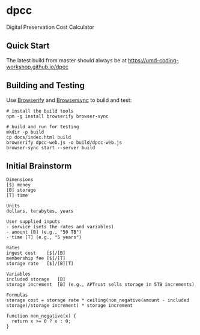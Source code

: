 # dpcc

Digital Preservation Cost Calculator

## Quick Start

The latest build from master should always be at 
<https://umd-coding-workshop.github.io/dpcc>

## Building and Testing

Use [Browserify] and [Browsersync] to build and test:

```
# install the build tools
npm -g install browserify browser-sync

# build and run for testing
mkdir -p build
cp docs/index.html build
browserify dpcc-web.js -o build/dpcc-web.js
browser-sync start --server build
```

## Initial Brainstorm

```
Dimensions
[$] money
[B] storage
[T] time

Units
dollars, terabytes, years

User supplied inputs
- service (sets the rates and variables)
- amount [B] (e.g., "50 TB")
- time [T] (e.g., "5 years")

Rates
ingest cost    [$]/[B]
membership fee [$]/[T]
storage rate   [$]/[B][T]

Variables
included storage   [B]
storage increment  [B] (e.g., APTrust sells storage in 5TB increments)

Formulas
storage cost = storage rate * ceiling(non_negative(amount - included storage)/storage increment) * storage increment

function non_negative(x) {
  return x >= 0 ? x : 0;
}
```

[Browserify]: http://browserify.org/
[Browsersync]: https://www.browsersync.io/
